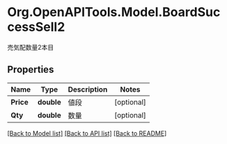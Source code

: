 # Org.OpenAPITools.Model.BoardSuccessSell2
売気配数量2本目
## Properties

Name | Type | Description | Notes
------------ | ------------- | ------------- | -------------
**Price** | **double** | 値段 | [optional] 
**Qty** | **double** | 数量 | [optional] 

[[Back to Model list]](../README.md#documentation-for-models) [[Back to API list]](../README.md#documentation-for-api-endpoints) [[Back to README]](../README.md)

